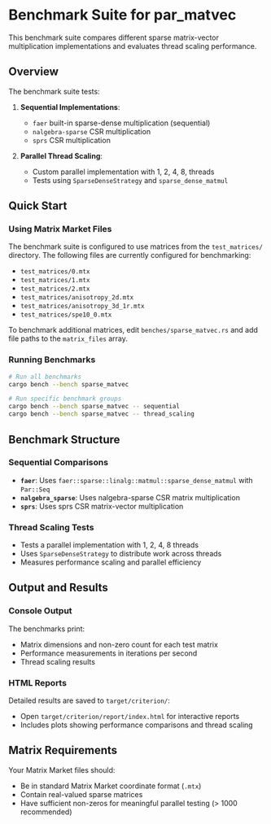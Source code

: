# Benchmark Suite for par_matvec

This benchmark suite compares different sparse matrix-vector multiplication implementations and evaluates thread scaling performance.

## Overview

The benchmark suite tests:

1. **Sequential Implementations**:
   - `faer` built-in sparse-dense multiplication (sequential)
   - `nalgebra-sparse` CSR multiplication
   - `sprs` CSR multiplication

2. **Parallel Thread Scaling**:
   - Custom parallel implementation with 1, 2, 4, 8, threads
   - Tests using `SparseDenseStrategy` and `sparse_dense_matmul`

## Quick Start

### Using Matrix Market Files

The benchmark suite is configured to use matrices from the `test_matrices/` directory. The following files are currently configured for benchmarking:
- `test_matrices/0.mtx`
- `test_matrices/1.mtx`
- `test_matrices/2.mtx` 
- `test_matrices/anisotropy_2d.mtx`
- `test_matrices/anisotropy_3d_1r.mtx`
- `test_matrices/spe10_0.mtx`

To benchmark additional matrices, edit `benches/sparse_matvec.rs` and add file paths to the `matrix_files` array.

### Running Benchmarks

```bash
# Run all benchmarks
cargo bench --bench sparse_matvec

# Run specific benchmark groups
cargo bench --bench sparse_matvec -- sequential
cargo bench --bench sparse_matvec -- thread_scaling
```

## Benchmark Structure

### Sequential Comparisons
- **`faer`**: Uses `faer::sparse::linalg::matmul::sparse_dense_matmul` with `Par::Seq`
- **`nalgebra_sparse`**: Uses nalgebra-sparse CSR matrix multiplication
- **`sprs`**: Uses sprs CSR matrix-vector multiplication

### Thread Scaling Tests
- Tests a parallel implementation with 1, 2, 4, 8 threads
- Uses `SparseDenseStrategy` to distribute work across threads
- Measures performance scaling and parallel efficiency

## Output and Results

### Console Output
The benchmarks print:
- Matrix dimensions and non-zero count for each test matrix
- Performance measurements in iterations per second
- Thread scaling results

### HTML Reports
Detailed results are saved to `target/criterion/`:
- Open `target/criterion/report/index.html` for interactive reports
- Includes plots showing performance comparisons and thread scaling

## Matrix Requirements

Your Matrix Market files should:
- Be in standard Matrix Market coordinate format (`.mtx`)
- Contain real-valued sparse matrices
- Have sufficient non-zeros for meaningful parallel testing (> 1000 recommended)
